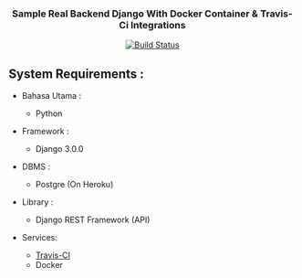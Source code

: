 <h3 align="center"> Sample Real Backend Django With Docker Container & Travis-Ci Integrations</h3>

<p align="center">
  <a href="https://travis-ci.com/Ekhel/recipe-app-api"><img src="https://travis-ci.com/Ekhel/recipe-app-api.svg?branch=master" alt="Build Status" target="_blank"></a>
</p>

## System Requirements :
* Bahasa Utama :
  - Python

* Framework :
  - Django 3.0.0

* DBMS :
  - Postgre (On Heroku)

* Library :
  - Django REST Framework (API)

* Services:
  - [Travis-CI](https://travis-ci.com/Ekhel/recipe-app-api)
  - Docker

